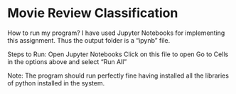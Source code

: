 # Movie Review Classification

How to run my program?
I have used Jupyter Notebooks for implementing this assignment. Thus the output folder is a “ipynb” file.

Steps to Run:
Open Jupyter Notebooks
Click on this file to open
Go to Cells in the options above and select “Run All”

Note: The program should run perfectly fine having installed all the libraries of python installed in the system.
